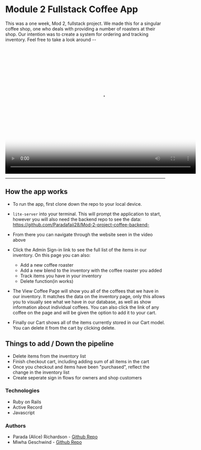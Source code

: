 # Module 2 Fullstack Coffee App 

This was a one week, Mod 2, fullstack project. We made this for a singular coffee shop, one who deals with providing a number of roasters at their shop. Our intention was to create a system for ordering and tracking inventory. Feel free to take a look around -- 


<video src="Ultimate.mp4" poster="https://i.ibb.co/SchLZCc/Screen-Shot-2020-03-11-at-7-17-11-PM.png" width="600" height="400" controls preload></video>


---

## How the app works  

* To run the app, first clone down the repo to your local device. 
* `lite-server` into your terminal. This will prompt the application to start, however you will also need the backend repo to see the data: https://github.com/Paradafaii28/Mod-2-project-coffee-backend- 

* From there you can navigate through the website seen in the video above 

* Click the Admin Sign-in link to see the full list of the items in our inventory. On this page you can also:
    * Add a new coffee roaster 
    * Add a new blend to the inventory with the coffee roaster you added 
    * Track items you have in your inventory 
    * Delete function(in works)

* The View Coffee Page will show you all of the coffees that we have in our inventory. It matches the data on the inventory page, only this allows you to visually see what we have in our database, as well as show information about individual coffees. You can also click the link of any coffee on the page and will be given the option to add it to your cart.

* Finally our Cart shows all of the items currently stored in our Cart model. You can delete it from the cart by clicking delete. 


## Things to add / Down the pipeline

* Delete items from the inventory list 
* Finish checkout cart, including adding sum of all items in the cart 
* Once you checkout and items have been "purchased", reflect the change in the inventory list 
* Create seperate sign in flows for owners and shop customers 

### Technologies 

* Ruby on Rails 
* Active Record 
* Javascript 

### Authors

* Parada (Alice) Richardson - [Github Repo](https://github.com/Paradafaii28)
* Miwha Geschwind - [Github Repo](https://github.com/miwhag)



